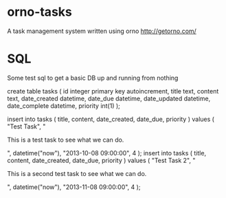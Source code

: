 orno-tasks
==========

A task management system written using orno http://getorno.com/


SQL
===

Some test sql to get a basic DB up and running from nothing

create table tasks (
id integer primary key autoincrement,
title text,
content text,
date_created datetime,
date_due datetime,
date_updated datetime,
date_complete datetime,
priority int(1)
);

insert into tasks ( title, content, date_created, date_due, priority ) values ( "Test Task", "<p>This is a test task to see what we can do.</p>", datetime("now"), "2013-10-08 09:00:00", 4 );
insert into tasks ( title, content, date_created, date_due, priority ) values ( "Test Task 2", "<p>This is a second test task to see what we can do.</p>", datetime("now"), "2013-11-08 09:00:00", 4 );
